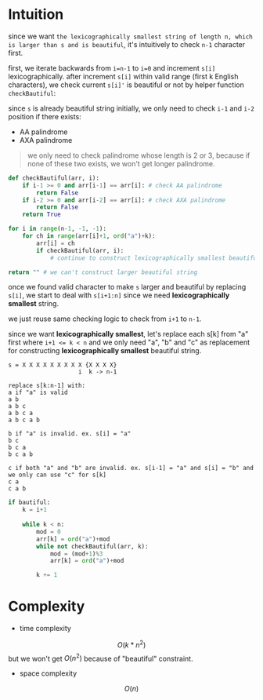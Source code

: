 # Intuition

since we want `the lexicographically smallest string of length n, which is larger than s and is beautiful`, it's intuitively to check `n-1` character first.

first, we iterate backwards from `i=n-1` to `i=0` and increment `s[i]` lexicographically.
after increment `s[i]` within valid range (first k English characters), we check current `s[i]'` is beautiful or not by helper function `checkBautiful`:

since `s` is already beautiful string initially, we only need to check `i-1` and `i-2` position if there exists:
- AA palindrome
- AXA palindrome

> we only need to check palindrome whose length is 2 or 3, because if none of these two exists, we won't get longer palindrome.

```py
def checkBautiful(arr, i):
    if i-1 >= 0 and arr[i-1] == arr[i]: # check AA palindrome
        return False
    if i-2 >= 0 and arr[i-2] == arr[i]: # check AXA palindrome
        return False
    return True
```

```py
for i in range(n-1, -1, -1):
    for ch in range(arr[i]+1, ord("a")+k):
        arr[i] = ch
        if checkBautiful(arr, i):
            # continue to construct lexicographically smallest beautiful string

return "" # we can't construct larger beautiful string
```

once we found valid character to make `s` larger and beautiful by replacing `s[i]`, we start to deal with `s[i+1:n]` since we need **lexicographically smallest** string.

we just reuse same checking logic to check from `i+1` to `n-1`.

since we want **lexicographically smallest**, let's replace each s[k] from "a" first where `i+1 <= k < n` and we only need "a", "b" and "c" as replacement for constructing **lexicographically smallest** beautiful string.

```
s = X X X X X X X X X {X X X X}
                    i  k -> n-1

replace s[k:n-1] with:
a if "a" is valid
a b
a b c
a b c a 
a b c a b

b if "a" is invalid. ex. s[i] = "a"
b c
b c a 
b c a b

c if both "a" and "b" are invalid. ex. s[i-1] = "a" and s[i] = "b" and we only can use "c" for s[k]
c a 
c a b
```

```py
if bautiful:
    k = i+1
    
    while k < n:
        mod = 0
        arr[k] = ord("a")+mod
        while not checkBautiful(arr, k):
            mod = (mod+1)%3
            arr[k] = ord("a")+mod

        k += 1
```

# Complexity

- time complexity

$$O(k*n^2)$$ but we won't get $O(n^2)$ because of "beautiful" constraint.

- space complexity

$$O(n)$$